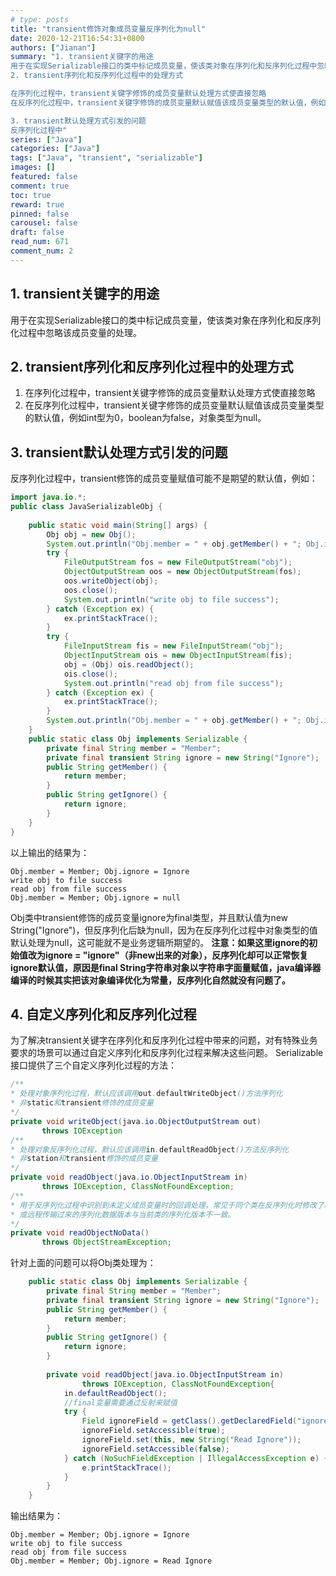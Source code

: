```yaml
---
# type: posts 
title: "transient修饰对象成员变量反序列化为null"
date: 2020-12-21T16:54:31+0800
authors: ["Jianan"]
summary: "1. transient关键字的用途
用于在实现Serializable接口的类中标记成员变量，使该类对象在序列化和反序列化过程中忽略该成员变量的处理。
2. transient序列化和反序列化过程中的处理方式

在序列化过程中，transient关键字修饰的成员变量默认处理方式使直接忽略
在反序列化过程中，transient关键字修饰的成员变量默认赋值该成员变量类型的默认值，例如int型为0，boolean为false，对象类型为null。

3. transient默认处理方式引发的问题
反序列化过程中"
series: ["Java"]
categories: ["Java"]
tags: ["Java", "transient", "serializable"]
images: []
featured: false
comment: true
toc: true
reward: true
pinned: false
carousel: false
draft: false
read_num: 671
comment_num: 2
---
```



## 1. transient关键字的用途
用于在实现Serializable接口的类中标记成员变量，使该类对象在序列化和反序列化过程中忽略该成员变量的处理。
## 2. transient序列化和反序列化过程中的处理方式
1. 在序列化过程中，transient关键字修饰的成员变量默认处理方式使直接忽略
2. 在反序列化过程中，transient关键字修饰的成员变量默认赋值该成员变量类型的默认值，例如int型为0，boolean为false，对象类型为null。
## 3. transient默认处理方式引发的问题
反序列化过程中，transient修饰的成员变量赋值可能不是期望的默认值，例如：
```java
import java.io.*;
public class JavaSerializableObj {
    
    public static void main(String[] args) {
        Obj obj = new Obj();
        System.out.println("Obj.member = " + obj.getMember() + "; Obj.ignore = " + obj.getIgnore());
        try {
            FileOutputStream fos = new FileOutputStream("obj");
            ObjectOutputStream oos = new ObjectOutputStream(fos);
            oos.writeObject(obj);
            oos.close();
            System.out.println("write obj to file success");
        } catch (Exception ex) {
            ex.printStackTrace();
        }
        try {
            FileInputStream fis = new FileInputStream("obj");
            ObjectInputStream ois = new ObjectInputStream(fis);
            obj = (Obj) ois.readObject();
            ois.close();
            System.out.println("read obj from file success");
        } catch (Exception ex) {
            ex.printStackTrace();
        }
        System.out.println("Obj.member = " + obj.getMember() + "; Obj.ignore = " + obj.getIgnore());
    }
    public static class Obj implements Serializable {
        private final String member = "Member";
        private final transient String ignore = new String("Ignore");
        public String getMember() {
            return member;
        }
        public String getIgnore() {
            return ignore;
        }
    }
}
```
以上输出的结果为：
```text
Obj.member = Member; Obj.ignore = Ignore
write obj to file success
read obj from file success
Obj.member = Member; Obj.ignore = null
```
Obj类中transient修饰的成员变量ignore为final类型，并且默认值为new String("Ignore")，但反序列化后缺为null，因为在反序列化过程中对象类型的值默认处理为null，这可能就不是业务逻辑所期望的。
**注意：如果这里ignore的初始值改为ignore = "ignore"（非new出来的对象），反序列化却可以正常恢复ignore默认值，原因是final String字符串对象以字符串字面量赋值，java编译器编译的时候其实把该对象编译优化为常量，反序列化自然就没有问题了。**
## 4. 自定义序列化和反序列化过程
为了解决transient关键字在序列化和反序列化过程中带来的问题，对有特殊业务要求的场景可以通过自定义序列化和反序列化过程来解决这些问题。
Serializable接口提供了三个自定义序列化过程的方法：
```java
/**
* 处理对象序列化过程，默认应该调用out.defaultWriteObject()方法序列化
* 非static和transient修饰的成员变量
*/
private void writeObject(java.io.ObjectOutputStream out)
       throws IOException
/**
* 处理对象反序列化过程，默认应该调用in.defaultReadObject()方法反序列化
* 非station和transient修饰的成员变量
*/
private void readObject(java.io.ObjectInputStream in)
       throws IOException, ClassNotFoundException;
/**
* 用于反序列化过程中识别到未定义成员变量时的回调处理，常见于同个类在反序列化时修改了继承关系，
* 或远程传输过来的序列化数据版本与当前类的序列化版本不一致。
*/
private void readObjectNoData()
       throws ObjectStreamException;
 ```
针对上面的问题可以将Obj类处理为：
```java
    public static class Obj implements Serializable {
        private final String member = "Member";
        private final transient String ignore = new String("Ignore");
        public String getMember() {
            return member;
        }
        public String getIgnore() {
            return ignore;
        }
        
        private void readObject(java.io.ObjectInputStream in)
                throws IOException, ClassNotFoundException{
            in.defaultReadObject();
            //final变量需要通过反射来赋值
            try {
                Field ignoreField = getClass().getDeclaredField("ignore");
                ignoreField.setAccessible(true);
                ignoreField.set(this, new String("Read Ignore"));
                ignoreField.setAccessible(false);
            } catch (NoSuchFieldException | IllegalAccessException e) {
                e.printStackTrace();
            }
        }
    }
 ```
输出结果为：
```text
Obj.member = Member; Obj.ignore = Ignore
write obj to file success
read obj from file success
Obj.member = Member; Obj.ignore = Read Ignore
```
